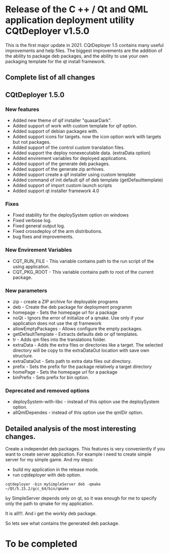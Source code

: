 # Release of the C ++ / Qt and QML application deployment utility CQtDeployer v1.5.0

This is the first major update in 2021. CQtDeployer 1.5 contains many useful improvements and help files. The biggest improvements are the addition of the ability to package deb packages, and the ability to use your own packaging template for the qt install framework.

## Complete list of all changes

## CQtDeployer 1.5.0
### New features
- Added new theme of qif installer "quasarDark".
- Added support of work with custom template for qif option.
- Added support of debian packages with.
- Added support icons for targets. now the icon option work with targets but not packages.
- Added support of the control custom translation files. 
- Added support the deploy nonexecutable data. (extraData option)
- Added envirement variables for deployed applications.
- Added support of the generate deb packages.
- Added support of the generate zip arrhives.
- Added support create a qif installer using custom template
- Added command of init default qif of deb template (getDefaulttemplate)
- Added support of import custom launch scripts
- Added support qt installer framework 4.0 

### Fixes
- Fixed stability for the deploySystem option on windows
- Fixed verbose log.
- Fixed general output log.
- Fixed crossdeploy of the arm distributions. 
- bug fixes and improvements.


### New Envirement Variables
- CQT_RUN_FILE - This variable contains path to the run script of the using application.
- CQT_PKG_ROOT - This variable contains path to root of the current package.

### New parameters
- zip - create a ZIP archive for deployable programs
- deb - Create the deb package for deployment programm
- homepage - Sets the homepage url for a package
- noQt - Ignors the error of initialize of a qmake. Use only if your application does not use the qt framework
- allowEmptyPackages -  Allows configure the empty packages.  
- getDefaultTemplate - Extracts defaults deb or qif templates.
- tr -  Adds qm files into the translations folder.
- extraData - Adds the extra files or directories like a target. The selected directory will be copy to the extraDataOut location with save own structure.
- extraDataOut - Sets path to extra data files out directory.
- prefix - Sets the prefix for the package relatively a target directory
- homePage - Sets the homepage url for a package
- binPrefix - Sets prefix for bin option.


### Deprecated and removed options
- deploySystem-with-libc - instead of this option use the deploySystem option.
- allQmlDependes - instead of this option use the qmlDir option.

## Detailed analysis of the most interesting changes.

Create a independet deb packages. This features is very conveniently if you want to create server application.
For example i need to create simple server for my simple game. 
And my steps:
* build my application in the release mode.
* run cqtdeployer with deb option.

```
cqtdeployer -bin mySimpleServer deb -qmake ~/Qt/5.15.2/gcc_64/bin/qmake
```
Ьy SimpleServer depends only on qt, so it was enough for me to specify only the path to qmake for my application.

It is all!!!. And i get the workly deb package.

So lets see what contains the generated deb package.




# To be completed
